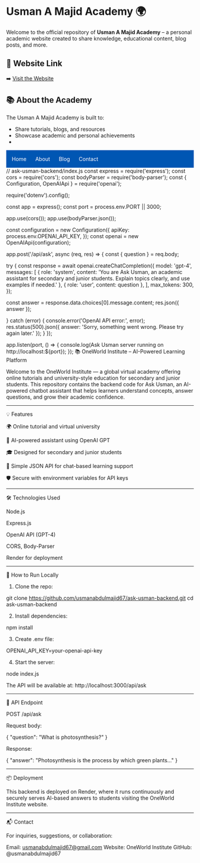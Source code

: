 # Usman A Majid Academy 🌍

Welcome to the official repository of **Usman A Majid Academy** – a personal academic website created to share knowledge, educational content, blog posts, and more.

## 🌟 Website Link

➡️ [Visit the Website](https://usmanabdulmajid67.github.io/Usman-abdulmajid/)

## 📚 About the Academy

The Usman A Majid Academy is built to:
- Share tutorials, blogs, and resources
- Showcase academic and personal achievements
-
<nav style="background-color: #0056b3; padding: 15px;">
  <a href="index.html" style="color: white; margin-right: 20px; text-decoration: none;">Home</a>
  <a href="about.html" style="color: white; margin-right: 20px; text-decoration: none;">About</a>
  <a href="blog.html" style="color: white; margin-right: 20px; text-decoration: none;">Blog</a>
  <a href="contact.html" style="color: white; text-decoration: none;">Contact</a>
</nav>
// ask-usman-backend/index.js const express = require('express'); const cors = require('cors'); const bodyParser = require('body-parser'); const { Configuration, OpenAIApi } = require('openai');

require('dotenv').config();

const app = express(); const port = process.env.PORT || 3000;

app.use(cors()); app.use(bodyParser.json());

const configuration = new Configuration({ apiKey: process.env.OPENAI_API_KEY, }); const openai = new OpenAIApi(configuration);

app.post('/api/ask', async (req, res) => { const { question } = req.body;

try { const response = await openai.createChatCompletion({ model: 'gpt-4', messages: [ { role: 'system', content: 'You are Ask Usman, an academic assistant for secondary and junior students. Explain topics clearly, and use examples if needed.' }, { role: 'user', content: question }, ], max_tokens: 300, });

const answer = response.data.choices[0].message.content;
res.json({ answer });

} catch (error) { console.error('OpenAI API error:', error); res.status(500).json({ answer: 'Sorry, something went wrong. Please try again later.' }); } });

app.listen(port, () => { console.log(Ask Usman server running on http://localhost:${port}); });
📚 OneWorld Institute – AI-Powered Learning Platform

Welcome to the OneWorld Institute — a global virtual academy offering online tutorials and university-style education for secondary and junior students. This repository contains the backend code for Ask Usman, an AI-powered chatbot assistant that helps learners understand concepts, answer questions, and grow their academic confidence.


---

💡 Features

🌍 Online tutorial and virtual university

🤖 AI-powered assistant using OpenAI GPT

🎓 Designed for secondary and junior students

📲 Simple JSON API for chat-based learning support

🛡️ Secure with environment variables for API keys



---

🛠️ Technologies Used

Node.js

Express.js

OpenAI API (GPT-4)

CORS, Body-Parser

Render for deployment



---

🚀 How to Run Locally

1. Clone the repo:

git clone https://github.com/usmanabdulmajid67/ask-usman-backend.git
cd ask-usman-backend


2. Install dependencies:

npm install


3. Create .env file:

OPENAI_API_KEY=your-openai-api-key


4. Start the server:

node index.js



The API will be available at: http://localhost:3000/api/ask


---

🔗 API Endpoint

POST /api/ask

Request body:

{
  "question": "What is photosynthesis?"
}

Response:

{
  "answer": "Photosynthesis is the process by which green plants..."
}



---

📦 Deployment

This backend is deployed on Render, where it runs continuously and securely serves AI-based answers to students visiting the OneWorld Institute website.


---

📬 Contact

For inquiries, suggestions, or collaboration:

Email: usmanabdulmajid67@gmail.com
Website: OneWorld Institute
GitHub: @usmanabdulmajid67



